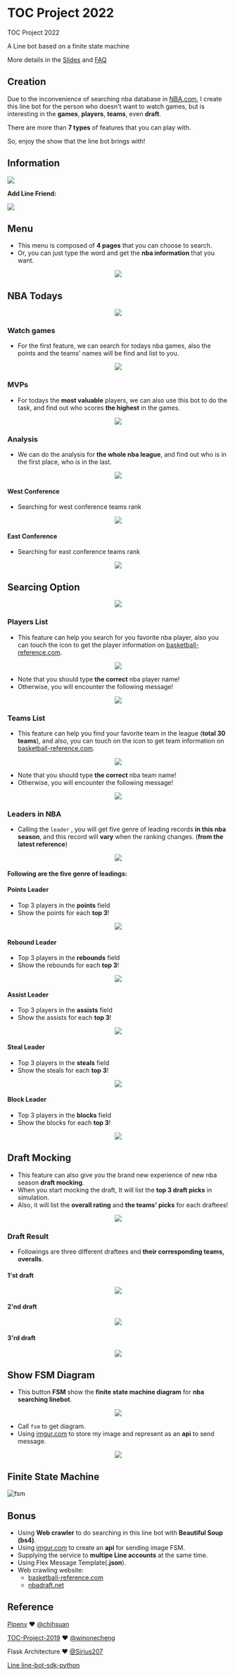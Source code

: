 # TOC Project 2022

TOC Project 2022

A Line bot based on a finite state machine

More details in the [Slides](https://hackmd.io/@TTW/ToC-2019-Project#) and [FAQ](https://hackmd.io/s/B1Xw7E8kN)
## Creation
Due to the inconvenience of searching nba database in [NBA.com](https://www.nba.com), I create this line bot for the person who doesn't want to watch games, but is interesting in the **games**, **players**, **teams**, even **draft**. 

There are more than **7 types** of features that you can play with.

So, enjoy the show that the line bot brings with!

## Information
![](https://i.imgur.com/1xFN0kP.png)


**Add Line Friend:**

![](https://i.imgur.com/AtYJPfR.png)


## Menu
* This menu is composed of **4 pages** that you can choose to search.
* Or, you can just type the word and get the **nba information** that you want.
<div align=center>
   <img src="https://i.imgur.com/uPdlBxP.jpg">
</div>



## NBA Todays
<div align=center>
  <img src="https://i.imgur.com/vXdPpbH.png">
</div>



### Watch games
* For the first feature, we can search for todays nba games,  also the points and the teams' names will be find and list to you.
<div align=center>
 <img src="https://i.imgur.com/sXgz9OX.jpg">
</div>


### MVPs
* For todays the **most valuable** players, we can also use this bot to do the task, and find out who scores **the highest** in the games.
<div align=center>
 <img src="https://i.imgur.com/v7Wuc6l.png">
</div>

### Analysis
* We can do the analysis for **the whole nba league**, and find out who is in the first place, who is in the last.
<div align=center>
 <img src="https://i.imgur.com/hErwOWs.png">
</div>



#### West Conference
* Searching for west conference teams rank
<div align=center>
 <img src="https://i.imgur.com/WGskCip.png">
</div>


#### East Conference
* Searching for east conference teams rank
<div align=center>
 <img src="https://i.imgur.com/S91nAcT.png">
</div>



## Searcing Option
<div align=center>
 <img src="https://i.imgur.com/TW3FvZu.png">
</div>


### Players List
* This feature can help you search for you favorite nba player, also you can touch the icon to get the player information on [basketball-reference.com](https://www.basketball-reference.com).

<div align=center>
 <img src="https://i.imgur.com/7iizAvX.png">
</div>

* Note that you should type **the correct** nba player name! 
* Otherwise, you will encounter the following message!

<div align=center>
 <img src="https://i.imgur.com/89uHb9u.png">
</div>


### Teams List
* This feature can help you find your favorite team in the league (**total 30 teams**), and also, you can touch on the icon to get team information on [basketball-reference.com](https://www.basketball-reference.com).

<div align=center>
 <img src="https://i.imgur.com/LXZ4GK0.png">
</div>


* Note that you should type **the correct** nba team name! 
* Otherwise, you will encounter the following message!

<div align=center>
 <img src="https://i.imgur.com/2qKiCrg.png">
</div>

### Leaders in NBA
* Calling the `leader` , you will get five genre of leading records **in this nba season**, and this record will **vary** when the ranking changes. (**from the latest reference**)

<div align=center>
 <img src="https://i.imgur.com/XAFnyub.png">
</div>


#### Following are the five genre of leadings:
#### Points Leader
* Top 3 players in the **points** field
* Show the points for each **top 3**!

<div align=center>
 <img src="https://i.imgur.com/JzozdIW.png">
</div>


#### Rebound Leader
* Top 3 players in the **rebounds** field
* Show the rebounds for each **top 3**!

<div align=center>
 <img src="https://i.imgur.com/SJlNq7i.png">
</div>



#### Assist Leader
* Top 3 players in the **assists** field
* Show the assists for each **top 3**!

<div align=center>
 <img src="https://i.imgur.com/Zv71PH7.png">
</div>



#### Steal Leader
* Top 3 players in the **steals** field
* Show the steals for each **top 3**!

<div align=center>
 <img src="https://i.imgur.com/qY3er8k.png">
</div>


#### Block Leader
* Top 3 players in the **blocks** field
* Show the blocks for each **top 3**!

<div align=center>
 <img src="https://i.imgur.com/fLJJa2I.png">
</div>


## Draft Mocking
* This feature can also give you the brand new experience of new nba season **draft mocking**.
* When you start mocking the draft, It will list the **top 3 draft picks** in simulation.
* Also, it will list the **overall rating** and **the teams' picks** for each draftees!

<div align=center>
 <img src="https://i.imgur.com/ey0GPD6.png">
</div>


### Draft Result
* Followings are three different draftees and **their corresponding teams, overalls**.
#### 1'st draft
<div align=center>
 <img src="https://i.imgur.com/PAajXgt.png">
</div>

#### 2'nd draft
<div align=center>
 <img src="https://i.imgur.com/38cUEPm.png">
</div>


#### 3'rd draft
<div align=center>
 <img src="https://i.imgur.com/oMgyGze.png">
</div>


## Show FSM Diagram
* This button **FSM** show the **finite state machine diagram** for **nba searching linebot**.

<div align=center>
 <img src="https://i.imgur.com/iUkT2qt.png">
</div>


* Call `fsm` to get diagram.
* Using [imgur.com](https://imgur.com/) to store my image and represent as an **api** to send message.


<div align=center>
 <img src="https://i.imgur.com/cHN2HTe.png">
</div>


## Finite State Machine
![fsm](./fsm.png)


## Bonus
* Using **Web crawler** to do searching in this line bot with **Beautiful Soup (bs4)**.
* Using [imgur.com](https://imgur.com/) to create an **api** for sending image FSM.
* Supplying the service to **multipe Line accounts** at the same time.
* Using Flex Message Template(**.json**).
* Web crawling website:
  * [basketball-reference.com](https://www.basketball-reference.com)
  * [nbadraft.net](https://www.nbadraft.net)





## Reference
[Pipenv](https://medium.com/@chihsuan/pipenv-更簡單-更快速的-python-套件管理工具-135a47e504f4) ❤️ [@chihsuan](https://github.com/chihsuan)

[TOC-Project-2019](https://github.com/winonecheng/TOC-Project-2019) ❤️ [@winonecheng](https://github.com/winonecheng)

Flask Architecture ❤️ [@Sirius207](https://github.com/Sirius207)

[Line line-bot-sdk-python](https://github.com/line/line-bot-sdk-python/tree/master/examples/flask-echo)
